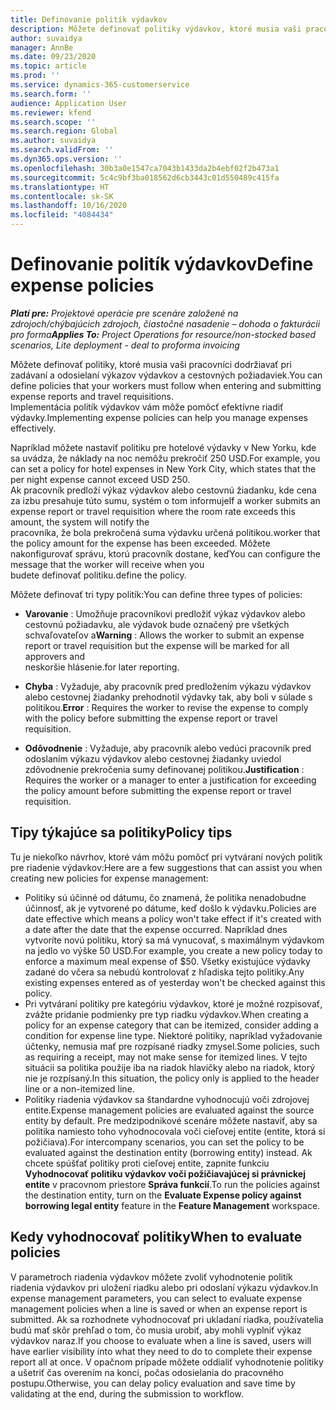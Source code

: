```yaml
---
title: Definovanie politík výdavkov
description: Môžete definovať politiky výdavkov, ktoré musia vaši pracovníci dodržiavať pri zadávaní a odosielaní výkazov výdavkov a cestovných požiadaviek.
author: suvaidya
manager: AnnBe
ms.date: 09/23/2020
ms.topic: article
ms.prod: ''
ms.service: dynamics-365-customerservice
ms.search.form: ''
audience: Application User
ms.reviewer: kfend
ms.search.scope: ''
ms.search.region: Global
ms.author: suvaidya
ms.search.validFrom: ''
ms.dyn365.ops.version: ''
ms.openlocfilehash: 30b3a0e1547ca7043b1433da2b4ebf02f2b473a1
ms.sourcegitcommit: 5c4c9bf3ba018562d6cb3443c01d550489c415fa
ms.translationtype: HT
ms.contentlocale: sk-SK
ms.lasthandoff: 10/16/2020
ms.locfileid: "4084434"
---
```

# <a name="define-expense-policies"></a><span data-ttu-id="7bef8-103">Definovanie politík výdavkov</span><span class="sxs-lookup"><span data-stu-id="7bef8-103">Define expense policies</span></span>

<span data-ttu-id="7bef8-104">_**Platí pre:** Projektové operácie pre scenáre založené na zdrojoch/chýbajúcich zdrojoch, čiastočné nasadenie – dohoda o fakturácii pro forma_</span><span class="sxs-lookup"><span data-stu-id="7bef8-104">_**Applies To:** Project Operations for resource/non-stocked based scenarios, Lite deployment - deal to proforma invoicing_</span></span>

<span data-ttu-id="7bef8-105">Môžete definovať politiky, ktoré musia vaši pracovníci dodržiavať pri zadávaní a odosielaní výkazov výdavkov a cestovných požiadaviek.</span><span class="sxs-lookup"><span data-stu-id="7bef8-105">You can define policies that your workers must follow when entering and submitting expense reports and travel requisitions.</span></span>         
<span data-ttu-id="7bef8-106">Implementácia politík výdavkov vám môže pomôcť efektívne riadiť výdavky.</span><span class="sxs-lookup"><span data-stu-id="7bef8-106">Implementing expense policies can help you manage expenses effectively.</span></span>         

<span data-ttu-id="7bef8-107">Napríklad môžete nastaviť politiku pre hotelové výdavky v New Yorku, kde sa uvádza, že náklady na noc nemôžu prekročiť 250 USD.</span><span class="sxs-lookup"><span data-stu-id="7bef8-107">For example, you can set a policy for hotel expenses in New York City, which states that the per night expense cannot exceed USD 250.</span></span>       
<span data-ttu-id="7bef8-108">Ak pracovník predloží výkaz výdavkov alebo cestovnú žiadanku, kde cena za izbu presahuje túto sumu, systém o tom informuje</span><span class="sxs-lookup"><span data-stu-id="7bef8-108">If a worker submits an expense report or travel requisition where the room rate exceeds this amount, the system will notify the</span></span>         
<span data-ttu-id="7bef8-109">pracovníka, že bola prekročená suma výdavku určená politikou.</span><span class="sxs-lookup"><span data-stu-id="7bef8-109">worker that the policy amount for the expense has been exceeded.</span></span> <span data-ttu-id="7bef8-110">Môžete nakonfigurovať správu, ktorú pracovník dostane, keď</span><span class="sxs-lookup"><span data-stu-id="7bef8-110">You can configure the message that the worker will receive when you</span></span>        
<span data-ttu-id="7bef8-111">budete definovať politiku.</span><span class="sxs-lookup"><span data-stu-id="7bef8-111">define the policy.</span></span>      
        
<span data-ttu-id="7bef8-112">Môžete definovať tri typy politík:</span><span class="sxs-lookup"><span data-stu-id="7bef8-112">You can define three types of policies:</span></span>         
        
- <span data-ttu-id="7bef8-113">**Varovanie** : Umožňuje pracovníkovi predložiť výkaz výdavkov alebo cestovnú požiadavku, ale výdavok bude označený pre všetkých schvaľovateľov a</span><span class="sxs-lookup"><span data-stu-id="7bef8-113">**Warning** : Allows the worker to submit an expense report or travel requisition but the expense will be marked for all approvers and</span></span>         
  <span data-ttu-id="7bef8-114">neskoršie hlásenie.</span><span class="sxs-lookup"><span data-stu-id="7bef8-114">for later reporting.</span></span>        

- <span data-ttu-id="7bef8-115">**Chyba** : Vyžaduje, aby pracovník pred predložením výkazu výdavkov alebo cestovnej žiadanky prehodnotil výdavky tak, aby boli v súlade s politikou.</span><span class="sxs-lookup"><span data-stu-id="7bef8-115">**Error** : Requires the worker to revise the expense to comply with the policy before submitting the expense report or travel requisition.</span></span>        
 
 - <span data-ttu-id="7bef8-116">**Odôvodnenie** : Vyžaduje, aby pracovník alebo vedúci pracovník pred odoslaním výkazu výdavkov alebo cestovnej žiadanky uviedol zdôvodnenie prekročenia sumy definovanej politikou.</span><span class="sxs-lookup"><span data-stu-id="7bef8-116">**Justification** : Requires the worker or a manager to enter a justification for exceeding the policy amount before submitting the expense report or travel requisition.</span></span>        

## <a name="policy-tips"></a><span data-ttu-id="7bef8-117">Tipy týkajúce sa politiky</span><span class="sxs-lookup"><span data-stu-id="7bef8-117">Policy tips</span></span>
<span data-ttu-id="7bef8-118">Tu je niekoľko návrhov, ktoré vám môžu pomôcť pri vytváraní nových politík pre riadenie výdavkov:</span><span class="sxs-lookup"><span data-stu-id="7bef8-118">Here are a few suggestions that can assist you when creating new policies for expense management:</span></span> 

- <span data-ttu-id="7bef8-119">Politiky sú účinné od dátumu, čo znamená, že politika nenadobudne účinnosť, ak je vytvorené po dátume, keď došlo k výdavku.</span><span class="sxs-lookup"><span data-stu-id="7bef8-119">Policies are date effective which means a policy won't take effect if it's created with a date after the date that the expense occurred.</span></span> <span data-ttu-id="7bef8-120">Napríklad dnes vytvoríte novú politiku, ktorý sa má vynucovať, s maximálnym výdavkom na jedlo vo výške 50 USD.</span><span class="sxs-lookup"><span data-stu-id="7bef8-120">For example, you create a new policy today to enforce a maximum meal expense of $50.</span></span> <span data-ttu-id="7bef8-121">Všetky existujúce výdavky zadané do včera sa nebudú kontrolovať z hľadiska tejto politiky.</span><span class="sxs-lookup"><span data-stu-id="7bef8-121">Any existing expenses entered as of yesterday won't be checked against this policy.</span></span>
- <span data-ttu-id="7bef8-122">Pri vytváraní politiky pre kategóriu výdavkov, ktoré je možné rozpisovať, zvážte pridanie podmienky pre typ riadku výdavkov.</span><span class="sxs-lookup"><span data-stu-id="7bef8-122">When creating a policy for an expense category that can be itemized, consider adding a condition for expense line type.</span></span> <span data-ttu-id="7bef8-123">Niektoré politiky, napríklad vyžadovanie účtenky, nemusia mať pre rozpísané riadky zmysel.</span><span class="sxs-lookup"><span data-stu-id="7bef8-123">Some policies, such as requiring a receipt, may not make sense for itemized lines.</span></span> <span data-ttu-id="7bef8-124">V tejto situácii sa politika použije iba na riadok hlavičky alebo na riadok, ktorý nie je rozpísaný.</span><span class="sxs-lookup"><span data-stu-id="7bef8-124">In this situation, the policy only is applied to the header line or a non-itemized line.</span></span> 
- <span data-ttu-id="7bef8-125">Politiky riadenia výdavkov sa štandardne vyhodnocujú voči zdrojovej entite.</span><span class="sxs-lookup"><span data-stu-id="7bef8-125">Expense management policies are evaluated against the source entity by default.</span></span> <span data-ttu-id="7bef8-126">Pre medzipodnikové scenáre môžete nastaviť, aby sa politika namiesto toho vyhodnocovala voči cieľovej entite (entite, ktorá si požičiava).</span><span class="sxs-lookup"><span data-stu-id="7bef8-126">For intercompany scenarios, you can set the policy to be evaluated against the destination entity (borrowing entity) instead.</span></span> <span data-ttu-id="7bef8-127">Ak chcete spúšťať politiky proti cieľovej entite, zapnite funkciu **Vyhodnocovať politiku výdavkov voči požičiavajúcej si právnickej entite** v pracovnom priestore **Správa funkcií**.</span><span class="sxs-lookup"><span data-stu-id="7bef8-127">To run the policies against the destination entity, turn on the **Evaluate Expense policy against borrowing legal entity** feature in the **Feature Management** workspace.</span></span>

## <a name="when-to-evaluate-policies"></a><span data-ttu-id="7bef8-128">Kedy vyhodnocovať politiky</span><span class="sxs-lookup"><span data-stu-id="7bef8-128">When to evaluate policies</span></span>

<span data-ttu-id="7bef8-129">V parametroch riadenia výdavkov môžete zvoliť vyhodnotenie politík riadenia výdavkov pri uložení riadku alebo pri odoslaní výkazu výdavkov.</span><span class="sxs-lookup"><span data-stu-id="7bef8-129">In expense management parameters, you can select to evaluate expense management policies when a line is saved or when an expense report is submitted.</span></span> <span data-ttu-id="7bef8-130">Ak sa rozhodnete vyhodnocovať pri ukladaní riadka, používatelia budú mať skôr prehľad o tom, čo musia urobiť, aby mohli vyplniť výkaz výdavkov naraz.</span><span class="sxs-lookup"><span data-stu-id="7bef8-130">If you choose to evaluate when a line is saved, users will have earlier visibility into what they need to do to complete their expense report all at once.</span></span> <span data-ttu-id="7bef8-131">V opačnom prípade môžete oddialiť vyhodnotenie politiky a ušetriť čas overením na konci, počas odosielania do pracovného postupu.</span><span class="sxs-lookup"><span data-stu-id="7bef8-131">Otherwise, you can delay policy evaluation and save time by validating at the end, during the submission to workflow.</span></span>
